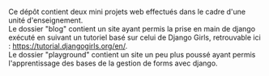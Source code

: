 Ce dépôt contient deux mini projets web effectués dans le cadre d'une unité d'enseignement.  
Le dossier "blog" contient un site ayant permis la prise en main de django exécuté en suivant un tutoriel basé sur celui de Django Girls, retrouvable ici : https://tutorial.djangogirls.org/en/.  
Le dossier "playground" contient un site un peu plus poussé ayant permis l'apprentissage des bases de la gestion de forms avec django.